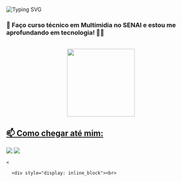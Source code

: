 <img src="https://readme-typing-svg.demolab.com?font=Titillium+Web&weight=500&size=36&duration=3000&pause=500&color=DEDEDE&width=870&height=70&lines=Prazer,+me+chamo+Maria+Julia!+;Seja+bem+vindo+ao+meu+perfil!%F0%9F%91%8B" alt="Typing SVG" />


<!--
**majubsz/majubsz** is a ✨ _special_ ✨ repository because its `README.md` (this file) appears on your GitHub profile.

Here are some ideas to get you started:

- 🔭 I’m currently working on ...
- 🌱 I’m currently learning ...
- 👯 I’m looking to collaborate on ...
- 🤔 I’m looking for help with ...
- 💬 Ask me about ...
- 📫 How to reach me: ...
- 😄 Pronouns: ...
- ⚡ Fun fact: ...
-->

### 🔭 Faço curso técnico em Multimidia no SENAI e estou me aprofundando em tecnologia! :man_technologist:
  <br>

  <div align="center">
<a href="https://github.com/majubsz">
<img height="180em" src="https://github-readme-stats.vercel.app/api/top-langs/?username=majubsz&layout=compact&langs_count=7&theme=dracula"/>
</div>
   
  <h2> 📫 Como chegar até mim: </h2>
    

<a href = "mailto:smariajuliaoliveira05@gmail.com"><img src="https://img.shields.io/badge/Gmail-D14836?style=for-the-badge&logo=gmail&logoColor=white" target="_blank"></a>
<a href = "https://www.linkedin.com/in/odirlei-sabella/" target="_blank"><img src="https://img.shields.io/badge/linkedin-%230077B5.svg?&style=for-the-badge&logo=linkedin&logoColor=white"></a>
    <br>

    <

      <div style="display: inline_block"><br>
